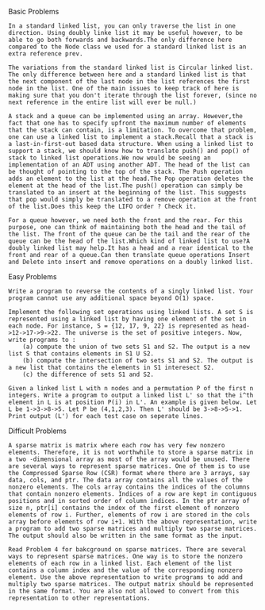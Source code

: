  Basic Problems

    In a standard linked list, you can only traverse the list in one direction. Using doubly linke list it may be useful however, to be able to go both forwards and backwards.The only difference here compared to the Node class we used for a standard linked list is an extra reference prev.

    The variations from the standard linked list is Circular linked list. The only difference between here and a standard linked list is that the next component of the last node in the list references the first node in the list. One of the main issues to keep track of here is making sure that you don't iterate through the list forever, (since no next reference in the entire list will ever be null.)

    A stack and a queue can be implemented using an array. However,the fact that one has to specify upfront the maximum number of elements that the stack can contain, is a limitation. To overcome that problem, one can use a linked list to implement a stack.Recall that a stack is a last-in-first-out based data structure. When using a linked list to support a stack, we should know how to translate push() and pop() of stack to linked list operations.We now would be seeing an implementation of an ADT using another ADT. The head of the list can be thought of pointing to the top of the stack. The Push operation adds an element to the list at the head.The Pop operation deletes the element at the head of the list.The push() operation can simply be translated to an insert at the beginning of the list. This suggests that pop would simply be translated to a remove operation at the front of the list.Does this keep the LIFO order ? Check it.

    For a queue however, we need both the front and the rear. For this purpose, one can think of maintaining both the head and the tail of the list. The front of the queue can be the tail and the rear of the queue can be the head of the list.Which kind of linked list to use?A doubly linked list may help.It has a head and a rear identical to the front and rear of a queue.Can then translate queue operations Insert and Delete into insert and remove operations on a doubly linked list.

Easy Problems

    Write a program to reverse the contents of a singly linked list. Your program cannot use any additional space beyond O(1) space.

    Implement the following set operations using linked lists. A set S is represented using a linked list by having one element of the set in each node. For instance, S = {12, 17, 9, 22} is represented as head->12->17->9->22. The universe is the set of positive integers. Now, write programs to :
        (a) compute the union of two sets S1 and S2. The output is a new list S that contains elements in S1 U S2.
        (b) compute the intersection of two sets S1 and S2. The output is a new list that contains the elements in S1 interesect S2.
        (c) the difference of sets S1 and S2.

    Given a linked list L with n nodes and a permutation P of the first n integers. Write a program to output a linked list L' so that the i^th element in L is at position P(i) in L'. An example is given below. Let L be 1->3->8->5. Let P be (4,1,2,3). Then L' should be 3->8->5->1. Print output (L') for each test case on seperate lines.

Difficult Problems

    A sparse matrix is matrix where each row has very few nonzero elements. Therefore, it is not worthwhile to store a sparse matrix in a two -dimensional array as most of the array would be unused. There are several ways to represent sparse matrices. One of them is to use the Compressed Sparse Row (CSR) format where there are 3 arrays, say data, cols, and ptr. The data array contains all the values of the nonzero elements. The cols array contains the indices of the columns that contain nonzero elements. Indices of a row are kept in contiguous positions and in sorted order of column indices. In the ptr array of size n, ptr[i] contains the index of the first element of nonzero elements of row i. Further, elements of row i are stored in the cols array before elements of row i+1. With the above representation, write a program to add two sparse matrices and multiply two sparse matrices. The output should also be written in the same format as the input.

    Read Problem 4 for bakcground on sparse matrices. There are several ways to represent sparse matrices. One way is to store the nonzero elements of each row in a linked list. Each element of the list contains a column index and the value of the corresponding nonzero element. Use the above representation to write programs to add and multiply two sparse matrices. The output matrix should be represented in the same format. You are also not allowed to convert from this representation to other representations.

